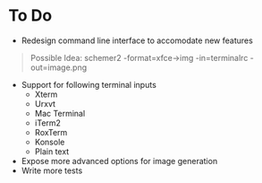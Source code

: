 # To Do

- Redesign command line interface to accomodate new features
> Possible Idea:
> schemer2 -format=xfce->img -in=terminalrc -out=image.png


- Support for following terminal inputs
  + Xterm
  + Urxvt
  + Mac Terminal
  + iTerm2
  + RoxTerm
  + Konsole
  + Plain text
- Expose more advanced options for image generation
- Write more tests

